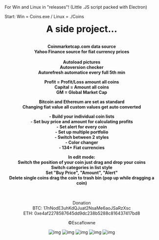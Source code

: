 For Win and Linux in "releases"! (Little .JS script packed with Electron)

Start: Win = Coins.exe / Linux = ./Coins

<center style=" font-size: 30px;"><b>A side project...</b></center><br>
<p style="text-align: center;"><strong>Coinmarketcap.com data source </strong>
  <br>
<strong>Yahoo Finance source for fiat currency prices</strong><br>
<br>
<strong>Autoload pictures </strong><br>
<strong>Autoversion checker</strong><br>
<strong>Autorefresh automatice every full 5th min</strong></p>
<p style="text-align: center;"><strong>Profit = Profit/Loss amount all coins</strong><br>
<strong>Capital = Amount all coins</strong><br>
<strong>GM = Global Market Cap</strong></p>
<p style="text-align: center;">
<strong>Bitcoin and Ethereum are set as standard</strong><br>
<strong>Changing fiat value all custom values get auto converted</strong></p>
<p style="text-align: center;"><strong>- Build your individual coin lists</strong><br>
<strong>- Set buy price and amount for calculating profits</strong><br>
<strong>- Set alert for every coin</strong><br>
<strong>- Set up multiple portfolio</strong><br>
<strong>- Switch between 2 styles</strong><br>
<strong>- Color changer</strong><br>
<strong>- 134+ Fiat currencies</strong></p>
<p style="text-align: center;">
<strong>In edit mode:</strong><br>
<strong>Switch the position of your coin just drag and drop your coins</strong><br>
<strong>Switch categories in list style</strong><br>
<strong>Set "Buy Price", "Amount", "Alert" </strong><br>
<strong>Delete single coins drag the coin to trash bin (pop up while dragging a coin)</strong></p>
<center>
<br><br>
Donation<br>
BTC: 17nNodE3uhKdQJuat2NsaMe6aoJSaRzXsc<br>
ETH: 0xe4af2278587645dd9dc238b5288c816437417bd8<br>



&copy;Escaflowne

![img](https://i.imgur.com/8rR20lq.png)
![img](https://i.imgur.com/7YQ9cvH.png)
![img](https://i.imgur.com/sAF8Iji.png)
![img](https://i.imgur.com/FN9dPKG.jpg)
![img](https://i.imgur.com/vwHIcjA.png)

</center>
